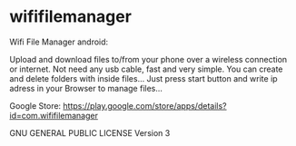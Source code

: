 wififilemanager
===============

Wifi File Manager android:

Upload and download files to/from your phone over a wireless connection or internet. 
Not need any usb cable, fast and very simple. You can create and delete folders with inside files... 
Just press start button and write ip adress in your Browser to manage files...

Google Store:
https://play.google.com/store/apps/details?id=com.wififilemanager

GNU GENERAL PUBLIC LICENSE Version 3
